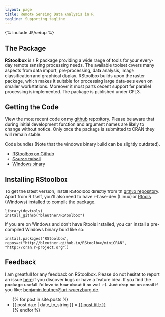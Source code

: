 ```yaml
---
layout: page
title: Remote Sensing Data Analysis in R
tagline: Supporting tagline
---
```

{% include JB/setup %}




## The Package

**RStoolbox** is a R package providing a wide range of tools for your every-day remote sensing processing needs. 
The available toolset covers many aspects from data import, pre-processing, data analysis, image classification and graphical display. 
RStoolbox builds upon the raster package, which makes it suitable for processing large data-sets even on smaller workstations. 
Moreover it most parts decent support for parallel processing is implemented. The package is published under GPL3.

## Getting the Code

View the most recent code on my [github](http://www.github.com/bleutner/RStoolbox) repository. 
Please be aware that during initial development function and argument names are likely to change without notice.
Only once the package is submitted to CRAN they will remain stable.

Code bundles (Note that the windows binary build can be slightly outdated).

 <ul class="tag_box" >
  <li><a href="http://www.github.com/bleutner/RStoolbox">RStoolbox on Github</a></li>
  <li><a href="https://github.com/bleutner/RStoolbox/tarball/master">Source tarball</a></li>
 <li><a href="miniCRAN/bin/windows/contrib/3.1/RStoolbox_0.0.0.9000.zip">Windows binary</a></li>
 </ul>

   
## Installing RStoolbox

To get the latest version, install RStoolbox directly from th [github repository](http://www.github.com/bleutner/RStoolbox). 
Apart from R itself, you'll also need to have r-base-dev (Linux) or [Rtools](http://cran.r-project.org/bin/windows/Rtools) (Windows) installed to compile the package.

    library(devtools)
    install_github("bleutner/RStoolbox")
    
If you are on Windows and don't have Rtools installed, you can install a pre-compiled Windows binary build like so:

	install.packages("RStoolbox", repos=c("http://bleutner.github.io/RStoolbox/miniCRAN", "http://cran.r-project.org"))     


## Feedback

I am greatfull for any feedback on RStoolbox. Please do not hesitat to report an issue [here](https://github.com/bleutner/RStoolbox/issues) if you discover bugs or have a feature idea.
If you find the package usefull I'd love to hear about it as well :-). Just drop me an email if you like: benjamin.leutner@uni-wuerzburg.de.



<ul class="posts">
  {% for post in site.posts %}
    <li><span>{{ post.date | date_to_string }}</span> &raquo; <a href="{{ BASE_PATH }}{{ post.url }}">{{ post.title }}</a></li>
  {% endfor %}
</ul>



